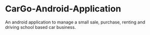 # CarGo-Android-Application
An android application to manage a small sale, purchase, renting and driving school based car business.
